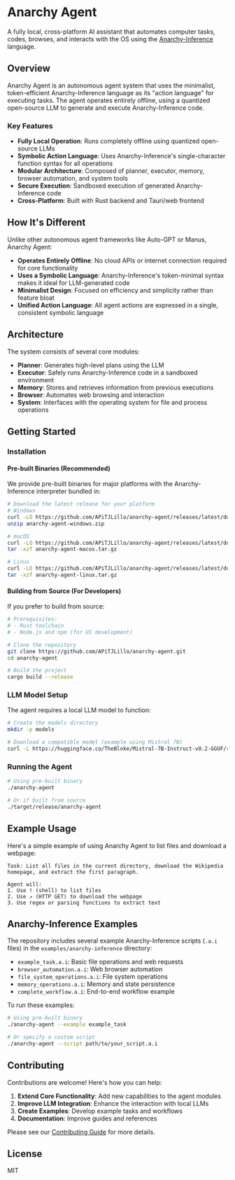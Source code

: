 # Anarchy Agent

A fully local, cross-platform AI assistant that automates computer tasks, codes, browses, and interacts with the OS using the [Anarchy-Inference](https://github.com/APiTJLillo/Anarchy-Inference) language.

## Overview

Anarchy Agent is an autonomous agent system that uses the minimalist, token-efficient Anarchy-Inference language as its "action language" for executing tasks. The agent operates entirely offline, using a quantized open-source LLM to generate and execute Anarchy-Inference code.

### Key Features

- **Fully Local Operation**: Runs completely offline using quantized open-source LLMs
- **Symbolic Action Language**: Uses Anarchy-Inference's single-character function syntax for all operations
- **Modular Architecture**: Composed of planner, executor, memory, browser automation, and system tools
- **Secure Execution**: Sandboxed execution of generated Anarchy-Inference code
- **Cross-Platform**: Built with Rust backend and Tauri/web frontend

## How It's Different

Unlike other autonomous agent frameworks like Auto-GPT or Manus, Anarchy Agent:

- **Operates Entirely Offline**: No cloud APIs or internet connection required for core functionality
- **Uses a Symbolic Language**: Anarchy-Inference's token-minimal syntax makes it ideal for LLM-generated code
- **Minimalist Design**: Focused on efficiency and simplicity rather than feature bloat
- **Unified Action Language**: All agent actions are expressed in a single, consistent symbolic language

## Architecture

The system consists of several core modules:

- **Planner**: Generates high-level plans using the LLM
- **Executor**: Safely runs Anarchy-Inference code in a sandboxed environment
- **Memory**: Stores and retrieves information from previous executions
- **Browser**: Automates web browsing and interaction
- **System**: Interfaces with the operating system for file and process operations

## Getting Started

### Installation

#### Pre-built Binaries (Recommended)

We provide pre-built binaries for major platforms with the Anarchy-Inference interpreter bundled in:

```bash
# Download the latest release for your platform
# Windows
curl -LO https://github.com/APiTJLillo/anarchy-agent/releases/latest/download/anarchy-agent-windows.zip
unzip anarchy-agent-windows.zip

# macOS
curl -LO https://github.com/APiTJLillo/anarchy-agent/releases/latest/download/anarchy-agent-macos.tar.gz
tar -xzf anarchy-agent-macos.tar.gz

# Linux
curl -LO https://github.com/APiTJLillo/anarchy-agent/releases/latest/download/anarchy-agent-linux.tar.gz
tar -xzf anarchy-agent-linux.tar.gz
```

#### Building from Source (For Developers)

If you prefer to build from source:

```bash
# Prerequisites:
# - Rust toolchain
# - Node.js and npm (for UI development)

# Clone the repository
git clone https://github.com/APiTJLillo/anarchy-agent.git
cd anarchy-agent

# Build the project
cargo build --release
```

### LLM Model Setup

The agent requires a local LLM model to function:

```bash
# Create the models directory
mkdir -p models

# Download a compatible model (example using Mistral 7B)
curl -L https://huggingface.co/TheBloke/Mistral-7B-Instruct-v0.2-GGUF/resolve/main/mistral-7b-instruct-v0.2.Q4_0.gguf -o models/mistral-7b-instruct-v0.2.Q4_0.gguf
```

### Running the Agent

```bash
# Using pre-built binary
./anarchy-agent

# Or if built from source
./target/release/anarchy-agent
```

## Example Usage

Here's a simple example of using Anarchy Agent to list files and download a webpage:

```
Task: List all files in the current directory, download the Wikipedia homepage, and extract the first paragraph.

Agent will:
1. Use ! (shell) to list files
2. Use ↗ (HTTP GET) to download the webpage
3. Use regex or parsing functions to extract text
```

## Anarchy-Inference Examples

The repository includes several example Anarchy-Inference scripts (`.a.i` files) in the `examples/anarchy-inference` directory:

- `example_task.a.i`: Basic file operations and web requests
- `browser_automation.a.i`: Web browser automation
- `file_system_operations.a.i`: File system operations
- `memory_operations.a.i`: Memory and state persistence
- `complete_workflow.a.i`: End-to-end workflow example

To run these examples:

```bash
# Using pre-built binary
./anarchy-agent --example example_task

# Or specify a custom script
./anarchy-agent --script path/to/your_script.a.i
```

## Contributing

Contributions are welcome! Here's how you can help:

1. **Extend Core Functionality**: Add new capabilities to the agent modules
2. **Improve LLM Integration**: Enhance the interaction with local LLMs
3. **Create Examples**: Develop example tasks and workflows
4. **Documentation**: Improve guides and references

Please see our [Contributing Guide](CONTRIBUTING.md) for more details.

## License

MIT
